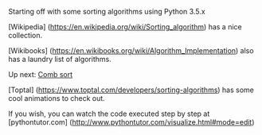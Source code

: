 Starting off with some sorting algorithms using Python 3.5.x

[Wikipedia] (https://en.wikipedia.org/wiki/Sorting_algorithm) has a nice collection.

[Wikibooks] (https://en.wikibooks.org/wiki/Algorithm_Implementation) also has a laundry list of algorithms.  

Up next: [Comb sort](https://en.wikibooks.org/wiki/Algorithm_Implementation/Sorting/Comb_sort)

[Toptal] (https://www.toptal.com/developers/sorting-algorithms) has some cool animations to check out.

If you wish, you can watch the code executed step by step at [pythontutor.com] (http://www.pythontutor.com/visualize.html#mode=edit)
